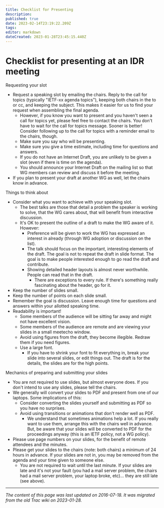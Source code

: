```yaml
---
title: Checklist for Presenting
description: 
published: true
date: 2023-02-14T23:19:22.209Z
tags: 
editor: markdown
dateCreated: 2023-01-28T23:45:15.440Z
---
```


# Checklist for presenting at an IDR meeting 
Requesting your slot

- Request a speaking slot by emailing the chairs. Reply to the call for topics (typically "IETF-xx agenda topics"), keeping both chairs in the to or cc, and keeping the subject. This makes it easier for us to find your request when assembling the final agenda.
	- However, if you know you want to present and you haven't seen a call for topics yet, please feel free to contact the chairs. You don't have to wait for the call for topics message. Sooner is better! Consider following up to the call for topics with a reminder email to the chairs, though.
	- Make sure you say who will be presenting.
	- Make sure you give a time estimate, including time for questions and answers.
	- If you do not have an Internet Draft, you are unlikely to be given a slot (even if there is time on the agenda).
	- You should announce your Internet Draft on the mailing list so that WG members can review and discuss it before the meeting.
- If you plan to present your draft at another WG as well, let the chairs know in advance.

Things to think about

- Consider what you want to achieve with your speaking slot.
	- The best talks are those that detail a problem the speaker is working to solve, that the WG cares about, that will benefit from interactive discussion.
	- It's OK to present the outline of a draft to make the WG aware of it. However:
		- Preference will be given to work the WG has expressed an interest in already (through WG adoption or discussion on the list).
		- The talk should focus on the important, interesting elements of the draft. The goal is not to repeat the draft in slide format. The goal is to make people interested enough to go read the draft and contribute.
		- Showing detailed header layouts is almost never worthwhile. People can read that in the draft.
			- There are exceptions to every rule. If there's something really fascinating about the header, go for it.
- Keep the number of slides small.
- Keep the number of points on each slide small.
- Remember the goal is discussion. Leave enough time for questions and answers within your allotted speaking time.
- Readability is important!
	- Some members of the audience will be sitting far away and might not have excellent vision.
	- Some members of the audience are remote and are viewing your slides in a small meetecho window.
	- Avoid using figures from the draft, they become illegible. Redraw them if you need figures.
	- Use a large font.
		- If you have to shrink your font to fit everything in, break your slide into several slides, or edit things out. The draft is for the details, the slides are for the high points.

Mechanics of preparing and submitting your slides

- You are not required to use slides, but almost everyone does. If you don't intend to use any slides, please tell the chairs.
- We generally will convert your slides to PDF and present from one of our laptops. Some implications of this:
	- Consider converting the slides yourself and submitting as PDF so you have no surprises.
	- Avoid using transitions or animations that don't render well as PDF.
		- We understand that sometimes animations help a lot. If you really want to use them, arrange this with the chairs well in advance. But, be aware that your slides will be converted to PDF for the proceedings anyway (this is an IETF policy, not a WG policy).
- Please use page numbers on your slides, for the benefit of remote attendees and the minutes.
- Please get your slides to the chairs (note: both chairs) a minimum of 24 hours in advance. If your slides are not in, you may be removed from the agenda and your time given to someone else.
	- You are not required to wait until the last minute. If your slides are late and it's not your fault (you had a mail server problem, the chairs had a mail server problem, your laptop broke, etc)... they are still late (see above).
  &nbsp;
&nbsp;
&nbsp;

---

*The content of this page was last updated on 2016-07-18. It was migrated from the old Trac wiki on 2023-01-28.*